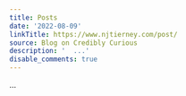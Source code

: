 ```yaml
---
title: Posts
date: '2022-08-09'
linkTitle: https://www.njtierney.com/post/
source: Blog on Credibly Curious
description: '  ...'
disable_comments: true
---
```

  ...
